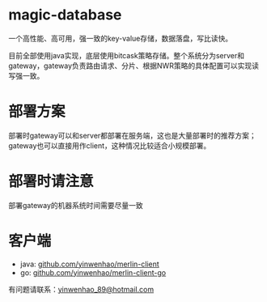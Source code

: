 # magic-database
一个高性能、高可用，强一致的key-value存储，数据落盘，写比读快。

目前全部使用java实现，底层使用bitcask策略存储。整个系统分为server和gateway，gateway负责路由请求、分片、根据NWR策略的具体配置可以实现读写强一致。

# 部署方案
部署时gateway可以和server都部署在服务端，这也是大量部署时的推荐方案；gateway也可以直接用作client，这种情况比较适合小规模部署。

# 部署时请注意
部署gateway的机器系统时间需要尽量一致

# 客户端
* java: [github.com/yinwenhao/merlin-client](https://github.com/yinwenhao/merlin-client)
* go: [github.com/yinwenhao/merlin-client-go](https://github.com/yinwenhao/merlin-client-go)

有问题请联系：yinwenhao_89@hotmail.com
